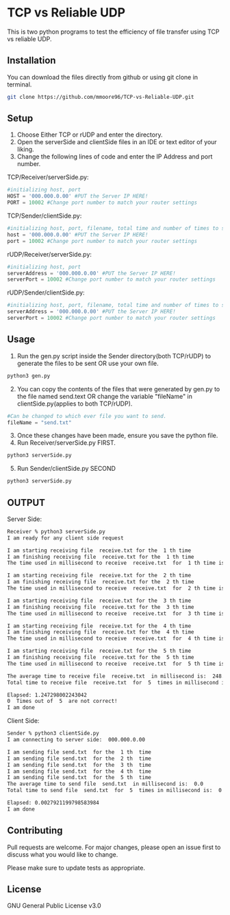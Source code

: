 # TCP vs Reliable UDP

This is two python programs to test the efficiency of file transfer using TCP vs reliable UDP.

## Installation

You can download the files directly from github or using git clone in terminal.

```bash
git clone https://github.com/mmoore96/TCP-vs-Reliable-UDP.git
```

## Setup
1. Choose Either TCP or rUDP and enter the directory.
2. Open the serverSide and clientSide files in an IDE or text editor of your liking.
3. Change the following lines of code and enter the IP Address and port number.

TCP/Receiver/serverSide.py:
```python
#initializing host, port
HOST = '000.000.0.00' #PUT the Server IP HERE!
PORT = 10002 #Change port number to match your router settings
```
TCP/Sender/clientSide.py:
```python
#initializing host, port, filename, total time and number of times to send the file
host = '000.000.0.00' #PUT the Server IP HERE!
port = 10002 #Change port number to match your router settings
```

rUDP/Receiver/serverSide.py:
```python
#initializing host, port
serverAddress = '000.000.0.00' #PUT the Server IP HERE!
serverPort = 10002 #Change port number to match your router settings
```

rUDP/Sender/clientSide.py:
```python
#initializing host, port, filename, total time and number of times to send the file
serverAddress = '000.000.0.00' #PUT the Server IP HERE!
serverPort = 10002 #Change port number to match your router settings
```
## Usage
1. Run the gen.py script inside the Sender directory(both TCP/rUDP) to generate the files to be sent OR use your own file.
```bash
python3 gen.py
```
2. You can copy the contents of the files that were generated by gen.py to the file named send.text OR change the variable "fileName" in clientSide.py(applies to both TCP/rUDP).
```python
#Can be changed to which ever file you want to send.
fileName = "send.txt"
```
3. Once these changes have been made, ensure you save the python file.
4. Run Receiver/serverSide.py FIRST.

```bash
python3 serverSide.py
```

5. Run Sender/clientSide.py SECOND
```bash
python3 serverSide.py
```

## OUTPUT

Server Side:
```bash
Receiver % python3 serverSide.py
I am ready for any client side request 

I am starting receiving file  receive.txt for the  1 th time
I am finishing receiving file  receive.txt for the  1 th time 
The time used in millisecond to receive  receive.txt  for  1 th time is:  1244 

I am starting receiving file  receive.txt for the  2 th time
I am finishing receiving file  receive.txt for the  2 th time 
The time used in millisecond to receive  receive.txt  for  2 th time is:  0 

I am starting receiving file  receive.txt for the  3 th time
I am finishing receiving file  receive.txt for the  3 th time 
The time used in millisecond to receive  receive.txt  for  3 th time is:  0 

I am starting receiving file  receive.txt for the  4 th time
I am finishing receiving file  receive.txt for the  4 th time 
The time used in millisecond to receive  receive.txt  for  4 th time is:  0 

I am starting receiving file  receive.txt for the  5 th time
I am finishing receiving file  receive.txt for the  5 th time 
The time used in millisecond to receive  receive.txt  for  5 th time is:  0 

The average time to receive file  receive.txt  in millisecond is:  248.8
Total time to receive file  receive.txt  for  5  times in millisecond is:  1244

Elapsed: 1.247298002243042
0  Times out of  5  are not correct!
I am done
```

Client Side:
```bash
Sender % python3 clientSide.py
I am connecting to server side:  000.000.0.00 

I am sending file send.txt  for the  1 th  time
I am sending file send.txt  for the  2 th  time
I am sending file send.txt  for the  3 th  time
I am sending file send.txt  for the  4 th  time
I am sending file send.txt  for the  5 th  time
The average time to send file  send.txt  in millisecond is:  0.0
Total time to send file  send.txt  for  5  times in millisecond is:  0

Elapsed: 0.0027921199798583984
I am done
```

## Contributing
Pull requests are welcome. For major changes, please open an issue first to discuss what you would like to change.

Please make sure to update tests as appropriate.

## License
GNU General Public License v3.0

